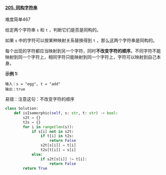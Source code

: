 #### [205. 同构字符串](https://leetcode.cn/problems/isomorphic-strings/)

难度简单467

给定两个字符串 `s` 和 `t` ，判断它们是否是同构的。

如果 `s` 中的字符可以按某种映射关系替换得到 `t` ，那么这两个字符串是同构的。

每个出现的字符都应当映射到另一个字符，同时**不改变字符的顺序**。不同字符不能映射到同一个字符上，相同字符只能映射到同一个字符上，字符可以映射到自己本身。

 

**示例 1:**

```
输入：s = "egg", t = "add"
输出：true
```



易错：注意这句：不改变字符的顺序

```python
class Solution:
    def isIsomorphic(self, s: str, t: str) -> bool:
        s2t = {}
        t2s = {}
        for i in range(len(s)):
            if s[i] not in s2t:
                if t[i] in t2s:
                    return False
                s2t[s[i]] = t[i]
                t2s[t[i]] = s[i]
            else:
                if s2t[s[i]] != t[i]:
                    return False
        return True
```

